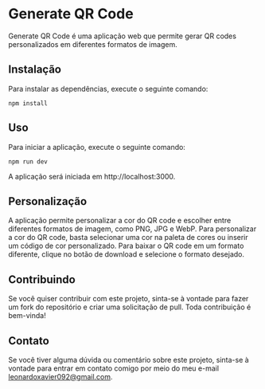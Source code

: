 # Generate QR Code

Generate QR Code é uma aplicação web que permite gerar QR codes personalizados em diferentes formatos de imagem.

## Instalação

Para instalar as dependências, execute o seguinte comando:
```
npm install
```

## Uso

Para iniciar a aplicação, execute o seguinte comando:
```
npm run dev
```

A aplicação será iniciada em http://localhost:3000.

## Personalização

A aplicação permite personalizar a cor do QR code e escolher entre diferentes formatos de imagem, como PNG, JPG e WebP. Para personalizar a cor do QR code, basta selecionar uma cor na paleta de cores ou inserir um código de cor personalizado. Para baixar o QR code em um formato diferente, clique no botão de download e selecione o formato desejado.

## Contribuindo

Se você quiser contribuir com este projeto, sinta-se à vontade para fazer um fork do repositório e criar uma solicitação de pull. Toda contribuição é bem-vinda!

## Contato

Se você tiver alguma dúvida ou comentário sobre este projeto, sinta-se à vontade para entrar em contato comigo por meio do meu e-mail leonardoxavier092@gmail.com.
